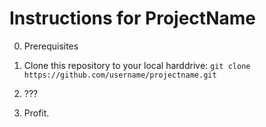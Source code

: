 Instructions for ProjectName
======
0. Prerequisites

1. Clone this repository to your local harddrive: `git clone https://github.com/username/projectname.git`

2. ???

3. Profit.
